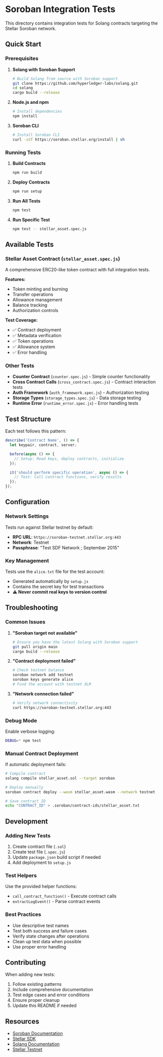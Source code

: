 # Soroban Integration Tests

This directory contains integration tests for Solang contracts targeting the Stellar Soroban network.

## Quick Start

### Prerequisites

1. **Solang with Soroban Support**
   ```bash
   # Build Solang from source with Soroban support
   git clone https://github.com/hyperledger-labs/solang.git
   cd solang
   cargo build --release
   ```

2. **Node.js and npm**
   ```bash
   # Install dependencies
   npm install
   ```

3. **Soroban CLI**
   ```bash
   # Install Soroban CLI
   curl -sSf https://soroban.stellar.org/install | sh
   ```

### Running Tests

1. **Build Contracts**
   ```bash
   npm run build
   ```

2. **Deploy Contracts**
   ```bash
   npm run setup
   ```

3. **Run All Tests**
   ```bash
   npm test
   ```

4. **Run Specific Test**
   ```bash
   npm test -- stellar_asset.spec.js
   ```

## Available Tests

### Stellar Asset Contract (`stellar_asset.spec.js`)

A comprehensive ERC20-like token contract with full integration tests.

**Features:**
- Token minting and burning
- Transfer operations
- Allowance management
- Balance tracking
- Authorization controls

**Test Coverage:**
- ✅ Contract deployment
- ✅ Metadata verification
- ✅ Token operations
- ✅ Allowance system
- ✅ Error handling

### Other Tests

- **Counter Contract** (`counter.spec.js`) - Simple counter functionality
- **Cross Contract Calls** (`cross_contract.spec.js`) - Contract interaction tests
- **Auth Framework** (`auth_framework.spec.js`) - Authorization testing
- **Storage Types** (`storage_types.spec.js`) - Data storage testing
- **Runtime Error** (`runtime_error.spec.js`) - Error handling tests

## Test Structure

Each test follows this pattern:

```javascript
describe('Contract Name', () => {
  let keypair, contract, server;

  before(async () => {
    // Setup: Read keys, deploy contracts, initialize
  });

  it('should perform specific operation', async () => {
    // Test: Call contract functions, verify results
  });
});
```

## Configuration

### Network Settings

Tests run against Stellar testnet by default:
- **RPC URL**: `https://soroban-testnet.stellar.org:443`
- **Network**: Testnet
- **Passphrase**: "Test SDF Network ; September 2015"

### Key Management

Tests use the `alice.txt` file for the test account:
- Generated automatically by `setup.js`
- Contains the secret key for test transactions
- **⚠️ Never commit real keys to version control**

## Troubleshooting

### Common Issues

1. **"Soroban target not available"**
   ```bash
   # Ensure you have the latest Solang with Soroban support
   git pull origin main
   cargo build --release
   ```

2. **"Contract deployment failed"**
   ```bash
   # Check testnet balance
   soroban network add testnet
   soroban keys generate alice
   # Fund the account with testnet XLM
   ```

3. **"Network connection failed"**
   ```bash
   # Verify network connectivity
   curl https://soroban-testnet.stellar.org:443
   ```

### Debug Mode

Enable verbose logging:
```bash
DEBUG=* npm test
```

### Manual Contract Deployment

If automatic deployment fails:
```bash
# Compile contract
solang compile stellar_asset.sol --target soroban

# Deploy manually
soroban contract deploy --wasm stellar_asset.wasm --network testnet

# Save contract ID
echo "CONTRACT_ID" > .soroban/contract-ids/stellar_asset.txt
```

## Development

### Adding New Tests

1. Create contract file (`.sol`)
2. Create test file (`.spec.js`)
3. Update `package.json` build script if needed
4. Add deployment to `setup.js`

### Test Helpers

Use the provided helper functions:
- `call_contract_function()` - Execute contract calls
- `extractLogEvent()` - Parse contract events

### Best Practices

- Use descriptive test names
- Test both success and failure cases
- Verify state changes after operations
- Clean up test data when possible
- Use proper error handling

## Contributing

When adding new tests:

1. Follow existing patterns
2. Include comprehensive documentation
3. Test edge cases and error conditions
4. Ensure proper cleanup
5. Update this README if needed

## Resources

- [Soroban Documentation](https://soroban.stellar.org/)
- [Stellar SDK](https://stellar.github.io/js-stellar-sdk/)
- [Solang Documentation](https://solang.readthedocs.io/)
- [Stellar Testnet](https://laboratory.stellar.org/) 
